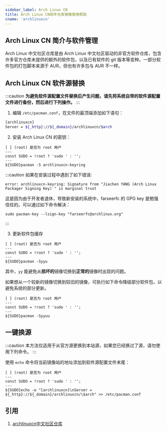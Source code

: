 ```yaml
---
sidebar_label: Arch Linux CN
title: Arch Linux CN软件仓库镜像使用帮助
cname: 'archlinuxcn'
---
```


## Arch Linux CN 简介与软件管理

Arch Linux 中文社区仓库是由 Arch Linux 中文社区驱动的非官方软件仓库，包含许多官方仓库未提供的额外的软件包，以及已有软件的 git 版本等变种。一部分软件包的打包脚本来源于 AUR，但也有许多包与 AUR 不一样。

## Arch Linux CN 软件源替换

:::caution
**为避免软件源配置文件替换后产生问题，请先将系统自带的软件源配置文件进行备份，然后进行下列操作。**
:::

1. 编辑 `/etc/pacman.conf`，在文件的最顶端添加如下语句：

```bash varcode
[archlinuxcn]
Server = ${_http}://${_domain}/archlinuxcn/$arch
```

2. 安装 Arch Linux CN 的密钥：

```shell varcode
[ ] (root) 是否为 root 用户
---
const SUDO = !root ? 'sudo ' : '';
---
${SUDO}pacman -S archlinuxcn-keyring
```

:::caution
如果在安装过程中遇到了如下错误:
```shell
error: archlinuxcn-keyring: Signature from "Jiachen YANG (Arch Linux Packager Signing Key) " is marginal trust
```
这是因为由于开发者退休，导致新安装的系统中，farseerfc 的 GPG key 是勉强信任的。可以通过如下命令解决：
```shell varcode
sudo pacman-key --lsign-key "farseerfc@archlinux.org"
```
:::

3. 更新软件包缓存

```shell varcode
[ ] (root) 是否为 root 用户
---
const SUDO = !root ? 'sudo ' : '';
---
${SUDO}pacman -Syyu
```

其中，`yy` 能避免从**损坏的**镜像切换到**正常的**镜像时出现的问题。

如果想从一个较新的镜像切换到较旧的镜像，可执行如下命令降级部分软件包，以避免系统的部分更新。

```shell varcode
[ ] (root) 是否为 root 用户
---
const SUDO = !root ? 'sudo ' : '';
---
${SUDO}pacman -Syyuu
```

## 一键换源

:::caution
本方法仅适用于从官方源更换到本站源，如果您已经换过了源，请勿使用下列命令。
:::

使用 `echo` 命令将当前镜像站的地址添加到软件源配置文件末尾：

```shell varcode
[ ] (root) 是否为 root 用户
---
const SUDO = !root ? 'sudo ' : '';
---
${SUDO}echo -e "[archlinuxcn]\nServer = ${_http}://${_domain}/archlinuxcn/\$arch" >> /etc/pacman.conf
```

## 引用
1. [archlinuxcn中文社区仓库](https://www.archlinuxcn.org/archlinux-cn-repo-and-mirror/)
